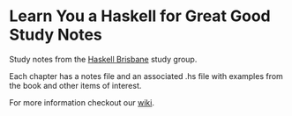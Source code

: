 Learn You a Haskell for Great Good Study Notes
==============================================

Study notes from the [Haskell Brisbane](https://github.com/learnhaskell-brisbane/learn) study group.

Each chapter has a notes file and an associated .hs file with examples from the book and other
items of interest.


For more information checkout our [wiki](https://github.com/learnhaskell-brisbane/learn/wiki). 
